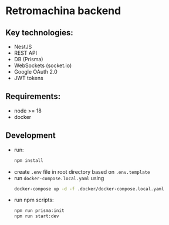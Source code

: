 # Retromachina backend

## Key technologies:
- NestJS
- REST API
- DB (Prisma) 
- WebSockets (socket.io)
- Google OAuth 2.0
- JWT tokens

## Requirements:
- node >= 18
- docker

## Development

- run:
  ```bash
  npm install
  ```
- create `.env` file in root directory based on `.env.template`
- run `docker-compose.local.yaml` using 
  ```bash
  docker-compose up -d -f .docker/docker-compose.local.yaml
  ```
- run npm scripts:
  ```bash
  npm run prisma:init
  npm run start:dev
  ```
